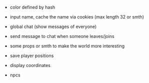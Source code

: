 * color defined by hash
* input name, cache the name via cookies (max length 32 or smth)
* global chat (show messages of everyone)
* send message to chat when someone leaves/joins
* some props or smth to make the world more interesting

* save player positions
* display coordinates

* npcs